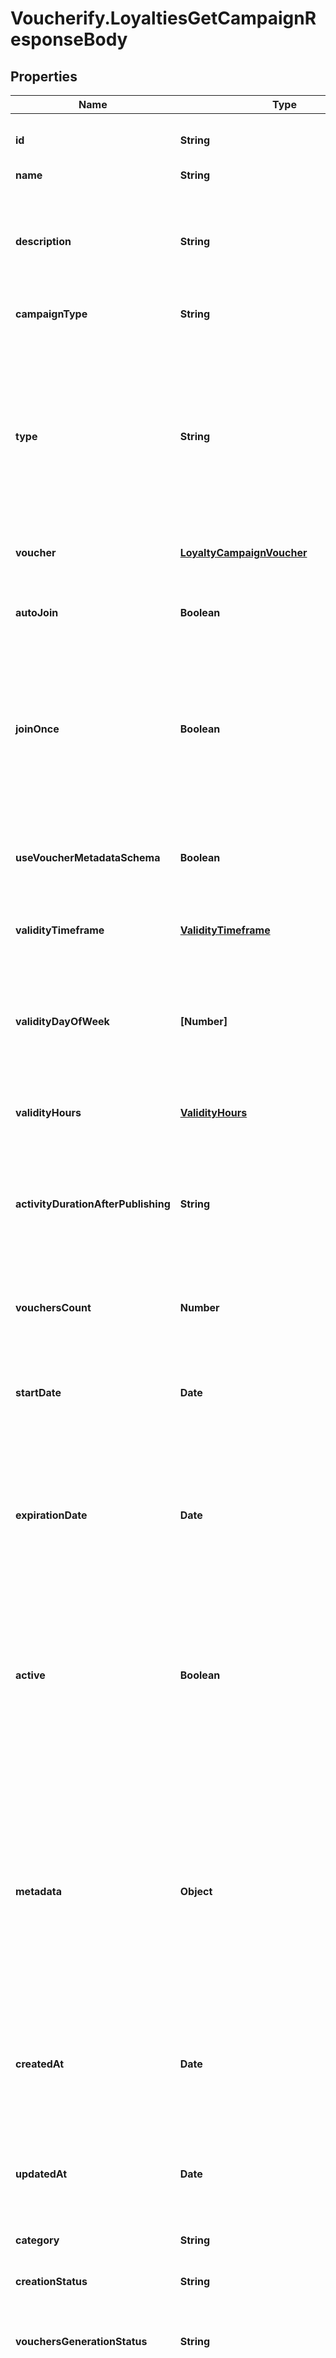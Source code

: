 # Voucherify.LoyaltiesGetCampaignResponseBody

## Properties

Name | Type | Description | Notes
------------ | ------------- | ------------- | -------------
**id** | **String** | Unique campaign ID, assigned by Voucherify. | [optional] 
**name** | **String** | Campaign name. | [optional] 
**description** | **String** | An optional field to keep any extra textual information about the campaign such as a campaign description and details. | [optional] 
**campaignType** | **String** | Type of campaign. | [optional] [default to &#39;LOYALTY_PROGRAM&#39;]
**type** | **String** | Defines whether the campaign can be updated with new vouchers after campaign creation.      - &#x60;AUTO_UPDATE&#x60;: the campaign is dynamic, i.e. vouchers will generate based on set criteria     -  &#x60;STATIC&#x60;: vouchers need to be manually published | [optional] 
**voucher** | [**LoyaltyCampaignVoucher**](LoyaltyCampaignVoucher.md) |  | [optional] 
**autoJoin** | **Boolean** | Indicates whether customers will be able to auto-join a loyalty campaign if any earning rule is fulfilled. | [optional] 
**joinOnce** | **Boolean** | Always set to &#x60;true&#x60; for loyalty campaigns, meaning customers can join the campaign only once. It can&#39;t be changed to &#x60;false&#x60;. | [optional] 
**useVoucherMetadataSchema** | **Boolean** | Flag indicating whether the campaign is to use the voucher&#39;s metadata schema instead of the campaign metadata schema. | [optional] 
**validityTimeframe** | [**ValidityTimeframe**](ValidityTimeframe.md) |  | [optional] 
**validityDayOfWeek** | **[Number]** | Integer array corresponding to the particular days of the week in which the voucher is valid.  - &#x60;0&#x60; Sunday - &#x60;1&#x60; Monday - &#x60;2&#x60; Tuesday - &#x60;3&#x60; Wednesday - &#x60;4&#x60; Thursday - &#x60;5&#x60; Friday - &#x60;6&#x60; Saturday | [optional] 
**validityHours** | [**ValidityHours**](ValidityHours.md) |  | [optional] 
**activityDurationAfterPublishing** | **String** | Defines the amount of time the campaign will be active in ISO 8601 format after publishing. For example, a campaign with a &#x60;duration&#x60; of &#x60;P24D&#x60; will be valid for a duration of 24 days. | [optional] 
**vouchersCount** | **Number** | Total number of unique vouchers in campaign. | [optional] 
**startDate** | **Date** | Activation timestamp defines when the campaign starts to be active in ISO 8601 format. Campaign is *inactive before* this date.  | [optional] 
**expirationDate** | **Date** | Expiration timestamp defines when the campaign expires in ISO 8601 format.  Campaign is *inactive after* this date. | [optional] 
**active** | **Boolean** | A flag to toggle the campaign on or off. You can disable a campaign even though it&#39;s within the active period defined by the &#x60;start_date&#x60; and &#x60;expiration_date&#x60;.    - &#x60;true&#x60; indicates an *active* campaign - &#x60;false&#x60; indicates an *inactive* campaign | [optional] 
**metadata** | **Object** | The metadata object stores all custom attributes assigned to the campaign. A set of key/value pairs that you can attach to a campaign object. It can be useful for storing additional information about the campaign in a structured format. | [optional] 
**createdAt** | **Date** | Timestamp representing the date and time when the campaign was created. The value is shown in the ISO 8601 format. | [optional] 
**updatedAt** | **Date** | Timestamp representing the date and time when the campaign was last updated in ISO 8601 format. | [optional] 
**category** | **String** | Unique category name. | [optional] 
**creationStatus** | **String** | Indicates the status of the campaign creation. | [optional] 
**vouchersGenerationStatus** | **String** | Indicates the status of the campaign&#39;s voucher generation. | [optional] 
**readonly** | **Boolean** | Indicates whether the campaign can be only read by a restricted user in the Areas and Stores enterprise feature. It is returned only to restricted users; this field is not returned for users with other roles. | [optional] 
**_protected** | **Boolean** | Indicates whether the resource can be deleted. | [optional] 
**categoryId** | **String** | Unique category ID that this campaign belongs to. | [optional] 
**categories** | [**[Category]**](Category.md) | Contains details about the category. | [optional] 
**object** | **String** | The type of the object represented by JSON. This object stores information about the campaign. | [optional] [default to &#39;campaign&#39;]
**loyaltyTiersExpiration** | [**LoyaltyTiersExpirationAll**](LoyaltyTiersExpirationAll.md) |  | [optional] 
**validationRulesAssignments** | [**ValidationRulesAssignmentsList**](ValidationRulesAssignmentsList.md) |  | [optional] 
**accessSettingsAssignments** | [**AccessSettingsCampaignAssignmentsList**](AccessSettingsCampaignAssignmentsList.md) |  | [optional] 



## Enum: CampaignTypeEnum


* `LOYALTY_PROGRAM` (value: `"LOYALTY_PROGRAM"`)





## Enum: TypeEnum


* `AUTO_UPDATE` (value: `"AUTO_UPDATE"`)

* `STATIC` (value: `"STATIC"`)





## Enum: [ValidityDayOfWeekEnum]


* `0` (value: `0`)

* `1` (value: `1`)

* `2` (value: `2`)

* `3` (value: `3`)

* `4` (value: `4`)

* `5` (value: `5`)

* `6` (value: `6`)





## Enum: CreationStatusEnum


* `DONE` (value: `"DONE"`)

* `IN_PROGRESS` (value: `"IN_PROGRESS"`)

* `FAILED` (value: `"FAILED"`)

* `DRAFT` (value: `"DRAFT"`)

* `MODIFYING` (value: `"MODIFYING"`)





## Enum: VouchersGenerationStatusEnum


* `DONE` (value: `"DONE"`)

* `IN_PROGRESS` (value: `"IN_PROGRESS"`)

* `FAILED` (value: `"FAILED"`)

* `DRAFT` (value: `"DRAFT"`)

* `MODIFYING` (value: `"MODIFYING"`)




